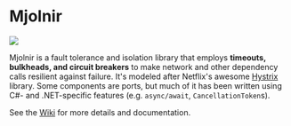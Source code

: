 Mjolnir
=======
[![](https://img.shields.io/badge/hudl-OSS-orange.svg)](http://hudl.github.io/)

Mjolnir is a fault tolerance and isolation library that employs **timeouts, bulkheads, and circuit breakers** to make network and other dependency calls resilient against failure. It's modeled after Netflix's awesome [Hystrix](https://github.com/Netflix/Hystrix) library. Some components are ports, but much of it has been written using C#- and .NET-specific features (e.g. `async/await`, `CancellationToken`s).

See the [Wiki](https://github.com/hudl/Mjolnir/wiki) for more details and documentation.